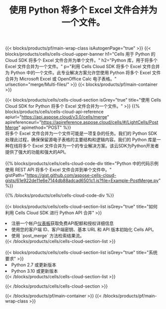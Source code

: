 ﻿---
title: 使用 Python 将多个 Excel 文件合并为一个文件。
description: 用于使用 Python 合并多个 Excel 文件的云 API 和 SDK。
---
{{< blocks/products/pf/main-wrap-class isAutogenPage="true" >}}
{{< blocks/products/cells/cells-cloud-upper-banner h1="Cells 用于 Python 的 Cloud SDK 将多个 Excel 文件合并为单个文件。" h2="Python 库，用于将多个 Excel 文件合并为一个文件。" p="利用 Cells Cloud SDK 将多个 Excel 文件合并为 Python 中的一个文件。此专业解决方案允许您使用 Python 将多个 Excel 文件合并为 Microsoft Excel 或 OpenOffice Calc 电子表格。" urlsection="merge/Multi-files/" >}}
{{< blocks/products/pf/main-container >}}

{{< blocks/products/cells/cells-cloud-section isGrey="true" title="使用 Cells Cloud SDK for Python 将多个 Excel 文件合并为一个文件。" >}}
{{% blocks/products/cells/cells-cloud-api-reference apiurl="https://api.aspose.cloud/v3.0/cells/merge" apireferenceurl="https://apireference.aspose.cloud/cells/#/LightCells/PostMerge" apimethod="POST" %}}
<br/>
将多个 Excel 文件合并为一个文件可能是一项复杂的任务。我们的 Python SDK 处理此过程，确保保留源电子表格的主要结构和逻辑内容。我们的 Python 库是一种在线将多个 Excel 文件合并为一个的专业解决方案。该云SDK为Python开发者提供了强大的功能和强大的API。
<br/>
<br/>
{{% blocks/products/cells/cells-cloud-code-div title="Python 中的代码示例使用 REST API 将多个 Excel 文件合并到单个文件中。" gistPath="https://gist.github.com/aspose-cells-cloud-gists/61e922de11e6e7144db88adcad6501c1.js?file=Example-PostMerge.py" %}}
  
{{% /blocks/products/cells/cells-cloud-code-div %}}
<br/>
<br/>
{{< blocks/products/cells/cells-cloud-section-list isGrey="true" title="如何利用 Cells Cloud SDK 进行 Python API 合并" >}}
<li>注册一个帐户<a href="https://dashboard.aspose.cloud/">仪表板</a>获取免费API配额和授权详细信息</li>
<li>使用您的客户端 ID、客户端密钥、基本 URL 和 API 版本初始化 Cells API。</li>
<li>使用 `post_merge` 方法检索结果流。</li>
{{< /blocks/products/cells/cells-cloud-section-list >}}
<br/>
<br/>
{{< blocks/products/cells/cells-cloud-section-list isGrey="true" title="系统要求" >}}
<li>Python 2.7 或更新版本</li>
<li>Python 3.10 或更新版本</li>
{{< /blocks/products/cells/cells-cloud-section-list >}}

{{< /blocks/products/cells/cells-cloud-section >}}

{{< /blocks/products/pf/main-container >}}
{{< /blocks/products/pf/main-wrap-class >}}
